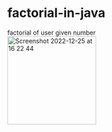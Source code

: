 # factorial-in-java
factorial of user given number 
<br>
<img width="200" alt="Screenshot 2022-12-25 at 16 22 44" src="https://user-images.githubusercontent.com/102132643/209465153-0260da4f-0681-4c08-a7aa-8728a33535cb.png">
